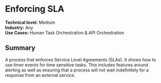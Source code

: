 # Enforcing SLA
**Technical level:** Medium 
<br>
**Industry:** Any 
<br>
**Use Cases:** Human Task Orchestration & API Orchestration

## Summary

A process that enforces Service Level Agreements (SLAs). It shows how to use timer events for time sensitive tasks. This includes features around alerting as well as ensuring that a process will not wait indefinitely for a response from an external service.